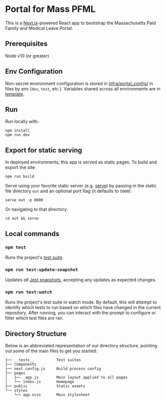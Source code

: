 # Portal for Mass PFML

This is a [Next.js](https://nextjs.org/docs)-powered React app to bootstrap the Massachusetts Paid Family
and Medical Leave Portal.

## Prerequisites

Node v10 (or greater)

## Env Configuration

Non-secret environment configuration is stored in [infra/portal_config/](../infra/portal_config/) in files by env (`dev`, `test`, etc.). Variables shared across all environments are in [template](../infra/portal_config/template.js).

## Run

Run locally with:
```
npm install
npm run dev
```

## Export for static serving

In deployed environments, this app is served as static pages. To build and export the site:
```
npm run build
```

Serve using your favorite static server (e.g. [serve](https://www.npmjs.com/package/serve)) by passing in the static file directory `out` and an optional port flag (it defaults to `5000`):
```
serve out -p 8000
```

Or navigating to that directory:
```
cd out && serve
```

## Local commands

### `npm test`

Runs the project's [test suite](../docs/tests.md).

### `npm run test:update-snapshot`

Updates _all_ [Jest snapshots](../docs/tests.md#Snapshot%20tests), accepting any updates as expected changes.

### `npm run test:watch`

Runs the project's test suite in watch mode. By default, this will attempt to identify which tests to run based on which files have changed in the current repository. After running, you can interact with the prompt to configure or filter which test files are ran.

## Directory Structure

Below is an abbreviated representation of our directory structure, pointing out some of the main files to get you started:

```
├── __tests__          Test suites
├── components
├── next.config.js     Build process config
├── pages
│   ├── _app.js        Main layout applied to all pages
│   └── index.js       Homepage
├── public             Static aseets
└── styles
    └── app.scss       Main stylesheet
```
